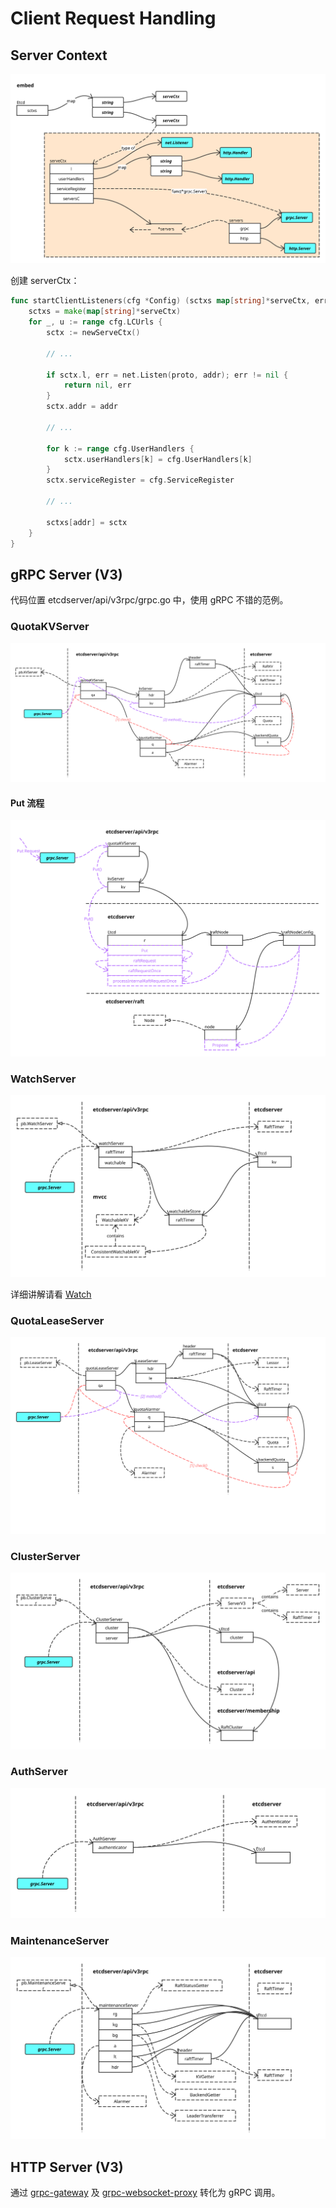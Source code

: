 # Client Request Handling

## Server Context

![Server Context Overview](../images/server_ctx_overview.svg)

创建 serverCtx：

```go
func startClientListeners(cfg *Config) (sctxs map[string]*serveCtx, err error) {
	sctxs = make(map[string]*serveCtx)
	for _, u := range cfg.LCUrls {
		sctx := newServeCtx()

		// ...

		if sctx.l, err = net.Listen(proto, addr); err != nil {
			return nil, err
		}
		sctx.addr = addr

		// ...

		for k := range cfg.UserHandlers {
			sctx.userHandlers[k] = cfg.UserHandlers[k]
		}
		sctx.serviceRegister = cfg.ServiceRegister

		// ...

		sctxs[addr] = sctx
	}
}
```

## gRPC Server (V3)

代码位置 etcdserver/api/v3rpc/grpc.go 中，使用 gRPC 不错的范例。

### QuotaKVServer

![QuotaKVServer Overview](../images/quota_kv_server_overview.svg)

#### Put 流程

![KV Put Overview](../images/kv_put_process.svg)

### WatchServer

![WatchServer Overview](../images/watch_server_overview.svg)

详细讲解请看 [Watch](watch.md)

### QuotaLeaseServer

![QuotaLeaseServer Overview](../images/quota_lease_server_overview.svg)

### ClusterServer

![ClusterServer Overview](../images/cluster_server_overview.svg)

### AuthServer

![AuthServer Overview](../images/auth_server_overview.svg)

### MaintenanceServer

![MaintenanceServer Overview](../images/maintenance_server_overview.svg)

## HTTP Server (V3)

通过 [grpc-gateway](https://github.com/grpc-ecosystem/grpc-gateway) 及 [grpc-websocket-proxy](https://github.com/tmc/grpc-websocket-proxy) 转化为 gRPC 调用。


